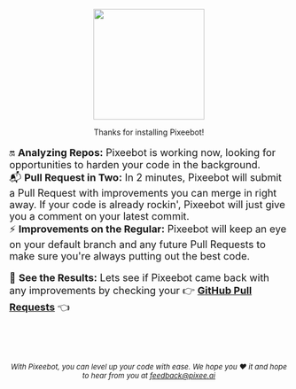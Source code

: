 <p align="center">
  <img src="/img/0-Icon-Trimmed.png" width="200px" />
</p>

<p align="center" style={{fontSize: '3em', fontWeight: 'bold'}} >Thanks for installing Pixeebot!</p>

<font size="4">

:on: **Analyzing Repos:** Pixeebot is working now, looking for opportunities to harden your code in the background.<br/>
:mailbox_with_mail: **Pull Request in Two:** In 2 minutes, Pixeebot will submit a Pull Request with improvements you can merge in right away. If your code is already rockin', Pixeebot will just give you a comment on your latest commit.<br/>
:zap: **Improvements on the Regular:** Pixeebot will keep an eye on your default branch and any future Pull Requests to make sure you're always putting out the best code.

:eyes: **See the Results:** Lets see if Pixeebot came back with any improvements by checking your :point_right: [**GitHub Pull Requests**](https://github.com/pulls?q=is%3Aopen+is%3Apr+archived%3Afalse+author%3Aapp%2Fpixeebot) :point_left:

 </font> 
<br/><br/><br/>

<font size="2">

_<p align="center">With Pixeebot, you can level up your code with ease. We hope you :heart: it and hope to hear from you at feedback@pixee.ai</p>_
</font>
